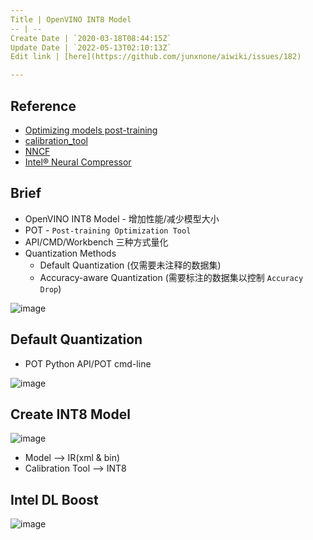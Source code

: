 ```yaml
---
Title | OpenVINO INT8 Model
-- | --
Create Date | `2020-03-18T08:44:15Z`
Update Date | `2022-05-13T02:10:13Z`
Edit link | [here](https://github.com/junxnone/aiwiki/issues/182)

---
```

## Reference
- [Optimizing models post-training](https://docs.openvino.ai/latest/pot_introduction.html#doxid-pot-introduction)
- [calibration_tool](https://docs.openvinotoolkit.org/2019_R3.1/_inference_engine_tools_calibration_tool_README.html)
- [NNCF](https://github.com/openvinotoolkit/nncf)
- [Intel® Neural Compressor](https://github.com/intel/neural-compressor)

## Brief
- OpenVINO INT8 Model - 增加性能/减少模型大小
- POT - `Post-training Optimization Tool`
- API/CMD/Workbench 三种方式量化
- Quantization Methods
  - Default Quantization (仅需要未注释的数据集)
  - Accuracy-aware Quantization (需要标注的数据集以控制 `Accuracy Drop`)

![image](https://user-images.githubusercontent.com/2216970/168196362-17a40e1f-479e-48a8-9553-8681ed9faee3.png) 

## Default Quantization
- POT Python API/POT cmd-line

 ![image](https://user-images.githubusercontent.com/2216970/168195305-aaebb76e-d783-462b-b178-b4fbfe3fee8a.png)


## Create INT8 Model
![image](https://user-images.githubusercontent.com/2216970/76941945-dcfe6a00-6937-11ea-91db-553b2b6396cc.png)

- Model --> IR(xml & bin)
-  Calibration Tool --> INT8

## Intel DL Boost

![image](https://user-images.githubusercontent.com/2216970/77025303-af630080-69cb-11ea-9d62-6a53dff1a859.png)

